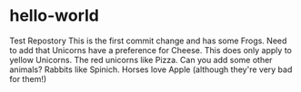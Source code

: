 # hello-world
Test Repostory
This is the first commit change and has some Frogs.
Need to add that Unicorns have a preference for Cheese.  This does only apply to yellow Unicorns.
The red unicorns like Pizza.
Can you add some other animals?
Rabbits like Spinich.
Horses love Apple (although they're very bad for them!)
